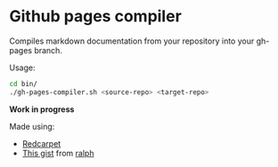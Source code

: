 # Github pages compiler

Compiles markdown documentation from your repository into your gh-pages branch.

Usage:

```sh
cd bin/
./gh-pages-compiler.sh <source-repo> <target-repo>
```

**Work in progress**

Made using:

* [Redcarpet](https://github.com/vmg/redcarpet)
* [This gist](https://gist.github.com/1300939) from [ralph](https://gist.github.com/ralph)
